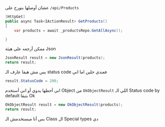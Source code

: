 عشان أوصلها بنورح على `/api/Products`

```cs
[HttpGet]
public async Task<IActionResult> GetProducts()
{
	var products = await _productsRepo.GetAllAsync();

}
```
ممكن أرجعه على هيئة Json 
```cs
JsonResult result = new JsonResult(products);
return result;
```
بس مش هبقا عارف الـ status code
فعندي حلين اما اني 
```cs
result.StatusCode = 200;
```
اني أحطها يدوي أو اني أستخدم Object من `OkObjectResult` اللي الـ Status code by default بتبقا Ok
```cs
OkObjectResult result = new OkObjectResult(products);
return result;
```
بس أنا مبستخدمش الـ Class ال Special types دي 